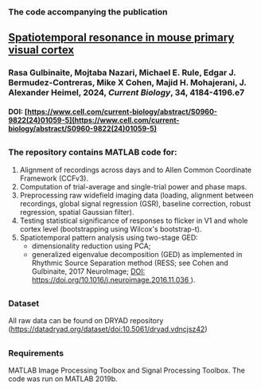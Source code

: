 ### The code accompanying the publication
## [Spatiotemporal resonance in mouse primary visual cortex](https://www.cell.com/current-biology/abstract/S0960-9822(24)01059-5)

### Rasa Gulbinaite, Mojtaba Nazari, Michael E. Rule, Edgar J. Bermudez-Contreras, Mike X Cohen, Majid H. Mohajerani, J. Alexander Heimel, 2024, _Current Biology_, 34, 4184-4196.e7
#### DOI: [https://www.cell.com/current-biology/abstract/S0960-9822(24)01059-5](https://www.cell.com/current-biology/abstract/S0960-9822(24)01059-5)
##
### The repository contains MATLAB code for:

1. Alignment of recordings across days and to Allen Common Coordinate Framework (CCFv3). 
2. Computation of trial-average and single-trial power and phase maps.
3. Preprocessing raw widefield imaging data (loading, alignment between recordings, global signal regression (GSR), baseline correction, robust regression, spatial Gaussian filter).
4. Testing statistical significance of responses to flicker in V1 and whole cortex level (bootstrapping using Wilcox's bootstrap-t).
5. Spatiotemporal pattern analysis using two-stage GED:
     * dimensionality reduction using PCA;
     * generalized eigenvalue decomposition (GED) as implemented in Rhythmic Source Separation method (RESS; see Cohen and Gulbinaite, 2017 NeuroImage; [DOI: https://doi.org/10.1016/j.neuroimage.2016.11.036 ](https://doi.org/10.1016/j.neuroimage.2016.11.036)).
##
### Dataset 
All raw data can be found on DRYAD repository (https://datadryad.org/dataset/doi:10.5061/dryad.vdncjsz42)
##
### Requirements
MATLAB Image Processing Toolbox and Signal Processing Toolbox. The code was run on MATLAB 2019b.
